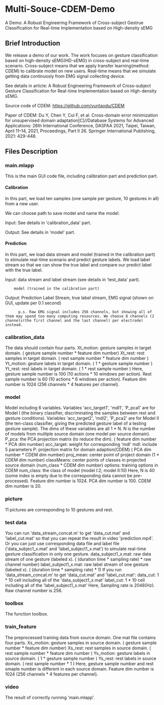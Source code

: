 # Multi-Souce-CDEM-Demo
A Demo:   A Robust Engineering Framework of Cross-subject Gestrue Classification for Real-time Implementation based on High-density sEMG

## Brief Introduction
We release a demo of our work. The work focuses on gesture classification based on high-density sEMG(HD-sEMG) in cross-subject and real-time scenario. Cross-subject means that we apply transfer learning(method: CDEM) to calibrate model on new users.  Real-time means that we simulate getting data continuosly from EMG signal collecting device.

See details in article: A Robust Engineering Framework of Cross-subject Gesture Classification for Real-time Implementation based on High-density sEMG.

Source code of CDEM:        https://github.com/yuntaodu/CDEM

Paper of CDEM:        Du Y, Chen Y, Cui F, et al. Cross-domain error minimization for unsupervised domain adaptation[C]//Database Systems for Advanced Applications: 26th International Conference, DASFAA 2021, Taipei, Taiwan, April 11–14, 2021, Proceedings, Part II 26. Springer International Publishing, 2021: 429-448.

## Files Description
### main.mlapp
This is the main GUI code file, including calibration part and prediction part. 
#### Calibration
In this part, we load ten samples (one sample per gesture, 10 gestures in all) from a new user. 

We can choose path to save model and name the model. 

Input: See details in 'calibration_data' part.

Output: See details in 'model' part.

#### Prediction
In this part, we load data stream and model (trained in the calibration part) to stimulate real-time scenario and predict gesture labels. We load label stream so that we can show the true label and compare our predict label with the true label. 

Input:  data stream and label stream (see details in 'test_data' part).

        model (trained in the calibration part)
        
Output:   Prediction Label Stream, true label stream, EMG signal (shown on GUI, update per 0.1 second)

          p.s. Raw EMG signal includes 256 channels, but showing all of them may spend too many computing resources. We choose 8 channels (2 channels(the first channel and the last channel) per electrode) instead.

### calibration_data
The data should contain four parts.
  Xt_motion:    gesture samples in target domain. ( gesture sample number * feature dim number)
  Xt_rest:      rest samples in target domain. ( rest sample number * feature dim number )
  Yt_motion:    gesture labels in target domain. ( 1 * gesture sample number )
  Yt_rest:      rest labels in target domain. ( 1 * rest sample number )
Here, gesture sample number is 100 (10 actions * 10 windows per action).
Rest sample number is 60 (10 actions * 6 windows per action). 
Feature dim number is 1024 (256 channels * 4 features per channel).

### model
Model including 6 variables. Variables 'acc_target1', 'mdl1', 'P_pca1' are for Model I (the binary classifier, discriminating the samples between rest and gesture conditions). Variables 'acc_target2', 'mdl2', 'P_pca2' are for Model II (the ten-class classifier, giving the predicted gesture label of a testing gesture sample). 
The dims of these variables are all 1 * N. N is the number of models from mulitple source domain (one model per source domain).
  P_pca:        the PCA projection matrix (to reduce the dim).  ( feature dim number * PCA dim number)
  acc_target:   weight for corresponding 'mdl'
  mdl:          include 5 parameters
                P:          projection matrix for domain adaption(CDEM)  ( PCA dim number * CDEM dim number)
                proj_mean:  center point of project domain (1 * CDEM dim number)
                classMeans: center points of classes in projected source domain (num_class * CDEM dim number)
                options:    training options in CDEM
                num_class:  the class of model (model I:2; model II:10)
Here, N is 40 (some index is empty due to the corresponding data cannot be pre-processed). Feature dim number is 1024. PCA dim number is 100. CDEM dim number is 20.

### picture
11 pictures are corresponding to 10 gestures and rest.

### test data
You can run 'data_stream_concat.m' to get 'data_cut.mat' and 'label_cut.mat' so that you can repeat the result in video 'prediction.mp4'. Or you can just use corresponding data file and label file ('data_subjec1_x.mat' and 'label_subject1_x.mat') to simulate real-time gesture classification in only one gesture.
data_subject1_x.mat:  raw data stream of one gesture (labeled x). ( (duration time * sampling rate) * raw channel number)
label_subject1_x.mat:  raw label stream of one gesture (labeled x). ( (duration time * sampling rate) * 1)
If you run 'data_stream_concat.m' to get 'data_cut.mat' and 'label_cut.mat':
  data_cut:  1 * 10 cell including all of the 'data_subject1_x.mat'
  label_cut:  1 * 10 cell including all of the 'label_subject1_x.mat'
Here, Sampling rate is 2048(Hz). Raw channel number is 256.

### toolbox
The function toolbox.

### train_feature
The preprocessed training data from source domain. One mat file contains four parts.
  Xs_motion:    gesture samples in source domain. ( gesture sample number * feature dim number)
  Xs_rest:      rest samples in source domain. ( rest sample number * feature dim number )
  Ys_motion:    gesture labels in source domain. ( 1 * gesture sample number )
  Ys_rest:      rest labels in source domain. ( rest sample number * 1 )
Here, gesture sample number and rest smaple number is different in each source domain.
Feature dim number is 1024 (256 channels * 4 features per channel).

### video
The result of correctly running 'main.mlapp'.
